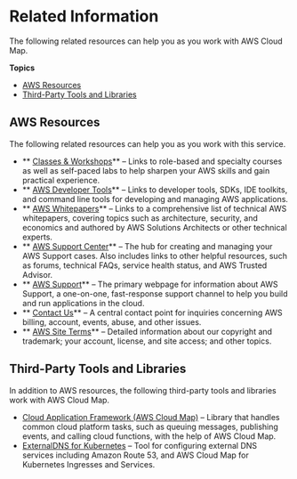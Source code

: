 # Related Information<a name="cloud-map-related-information"></a>

The following related resources can help you as you work with AWS Cloud Map\.

**Topics**
+ [AWS Resources](#cloud-map-related-information-aws-resources)
+ [Third\-Party Tools and Libraries](#cloud-map-related-information-third-party)

## AWS Resources<a name="cloud-map-related-information-aws-resources"></a>

The following related resources can help you as you work with this service\.
+ ** [Classes & Workshops](https://aws.amazon.com/training/course-descriptions/)** – Links to role\-based and specialty courses as well as self\-paced labs to help sharpen your AWS skills and gain practical experience\.
+ ** [AWS Developer Tools](https://aws.amazon.com/tools/)** – Links to developer tools, SDKs, IDE toolkits, and command line tools for developing and managing AWS applications\.
+ ** [AWS Whitepapers](https://aws.amazon.com/whitepapers/)** – Links to a comprehensive list of technical AWS whitepapers, covering topics such as architecture, security, and economics and authored by AWS Solutions Architects or other technical experts\.
+ ** [AWS Support Center](https://console.aws.amazon.com/support/home#/)** – The hub for creating and managing your AWS Support cases\. Also includes links to other helpful resources, such as forums, technical FAQs, service health status, and AWS Trusted Advisor\.
+ ** [AWS Support](https://aws.amazon.com/premiumsupport/)** – The primary webpage for information about AWS Support, a one\-on\-one, fast\-response support channel to help you build and run applications in the cloud\.
+ ** [Contact Us](https://aws.amazon.com/contact-us/)** – A central contact point for inquiries concerning AWS billing, account, events, abuse, and other issues\. 
+ ** [AWS Site Terms](https://aws.amazon.com/terms/)** – Detailed information about our copyright and trademark; your account, license, and site access; and other topics\.

## Third\-Party Tools and Libraries<a name="cloud-map-related-information-third-party"></a>

In addition to AWS resources, the following third\-party tools and libraries work with AWS Cloud Map\. 
+ [Cloud Application Framework \(AWS Cloud Map\)](https://github.com/peak-ai/ais-service-discovery-go) – Library that handles common cloud platform tasks, such as queuing messages, publishing events, and calling cloud functions, with the help of AWS Cloud Map\.
+ [ExternalDNS for Kubernetes](https://github.com/kubernetes-incubator/external-dns) – Tool for configuring external DNS services including Amazon Route 53, and AWS Cloud Map for Kubernetes Ingresses and Services\.